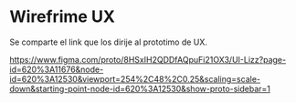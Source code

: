 # Wirefrime UX
Se comparte el link que los dirije al prototimo de UX. 


https://www.figma.com/proto/8HSxIH2QDDfAQpuFi21OX3/UI-Lizz?page-id=620%3A11676&node-id=620%3A12530&viewport=254%2C48%2C0.25&scaling=scale-down&starting-point-node-id=620%3A12530&show-proto-sidebar=1
